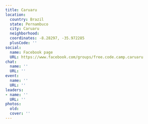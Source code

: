 ```yaml
---
title: Caruaru
location:
  country: Brazil
  state: Pernambuco
  city: Caruaru
  neighborhood: 
  coordinates: -8.28297, -35.972285
  plusCode: ''
social:
  name: Facebook page
  URL: https://www.facebook.com/groups/free.code.camp.caruaru
chat:
  name: ''
  URL: ''
event:
  name: ''
  URL: ''
leaders:
- name: ''
  URL: ''
photos:
  old: 
  cover: ''
---
```

